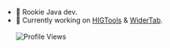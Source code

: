 - 🌱 Rookie Java dev.
- 🔭 Currently working on [HIGTools](https://github.com/RedCarlos26/HIGTools) & [WiderTab](https://github.com/RedCarlos26/WiderTab).
  <br/><br/> ![Profile Views](https://komarev.com/ghpvc/?username=RedCarlos26)
